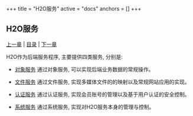 +++
title = "H2O服务"
active = "docs"
anchors = []
+++

H2O服务
---

[上一章](/docs/commands.md)  |  [目录](/docs/index.md)  |  [下一章](/docs/object.md)

H2O作为后端服务程序, 主要提供四类服务, 分别是:

-	[对象服务](/docs/object.md)
	通过对象服务, 可以实现后端业务数据的常规操作。

-	[文件服务](/docs/file.md)
	通过文件服务, 实现多媒体文件的的映射以及常规网站应用的实现。

-	[认证服务](/docs/auth.md)
	通过认证服务, 实现会员账号的管理以及基于用户认证的安全控制。

-	[系统服务](/docs/system.md)
	通过系统服务, 实现对H2O服务本身的管理与控制。



